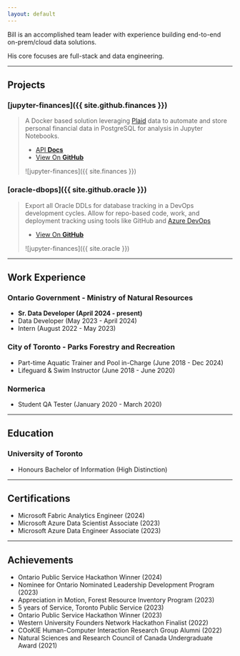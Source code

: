 ```yaml
---
layout: default
---
```



Bill is an accomplished team leader with experience building end-to-end on-prem/cloud data solutions.

His core focuses are full-stack and data engineering.

* * *
## Projects

### [jupyter-finances]({{ site.github.finances }})

> A Docker based solution leveraging [Plaid](https://plaid.com/) data to automate and store personal financial data in PostgreSQL for analysis in Jupyter Notebooks.
> <ul class="downloads">
>          <li><a href="{{ site.github.finances }}">API <strong>Docs</strong></a></li>
>          <li><a href="{{ site.github.repository_url }}">View On <strong>GitHub</strong></a></li>
> </ul>
> ![jupyter-finances]({{ site.finances }})


### [oracle-dbops]({{ site.github.oracle }})

> Export all Oracle DDLs for database tracking in a DevOps development cycles. Allow for repo-based code, work, and deployment tracking using tools like GitHub and [Azure DevOps](https://azure.microsoft.com/en-us/products/devops)
> <ul class="downloads">
>          <li><a href="{{ site.github.oracle }}">View On <strong>GitHub</strong></a></li>
> </ul>
> ![jupyter-finances]({{ site.oracle }})

* * *

## Work Experience

### Ontario Government - Ministry of Natural Resources

* **Sr. Data Developer (April 2024 - present)**
* Data Developer (May 2023 - April 2024)
* Intern (August 2022 - May 2023)

### City of Toronto - Parks Forestry and Recreation

* Part-time Aquatic Trainer and Pool in-Charge (June 2018 - Dec 2024)
* Lifeguard & Swim Instructor (June 2018 - June 2020)


### Normerica

* Student QA Tester (January 2020 - March 2020)

* * *

## Education

### University of Toronto 

* Honours Bachelor of Information (High Distinction)

* * *

## Certifications 
* Microsoft Fabric Analytics Engineer (2024)
* Microsoft Azure Data Scientist Associate (2023) 
* Microsoft Azure Data Engineer Associate (2023) 

* * *

## Achievements 
* Ontario Public Service Hackathon Winner (2024)
* Nominee for Ontario Nominated Leadership Development Program (2023) 
* Appreciation in Motion, Forest Resource Inventory Program (2023) 
* 5 years of Service, Toronto Public Service (2023) 
* Ontario Public Service Hackathon Winner (2023) 
* Western University Founders Network Hackathon Finalist (2022) 
* COoKIE Human-Computer Interaction Research Group Alumni (2022) 
* Natural Sciences and Research Council of Canada Undergraduate Award (2021) 
